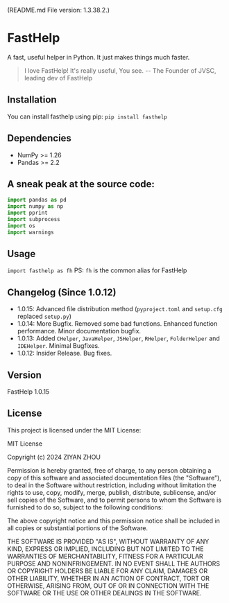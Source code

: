 (README.md File version: 1.3.38.2.)

# FastHelp

A fast, useful helper in Python. It just makes things much faster.

> I love FastHelp! It's really useful, You see.
> -- The Founder of JVSC, leading dev of FastHelp

## Installation

You can install fasthelp using pip:
`pip install fasthelp`

## Dependencies

- NumPy >= 1.26
- Pandas >= 2.2

## A sneak peak at the source code:
```py
import pandas as pd
import numpy as np
import pprint
import subprocess
import os
import warnings
```

## Usage

`import fasthelp as fh`
PS: `fh` is the common alias for FastHelp

## Changelog (Since 1.0.12)
- 1.0.15: Advanced file distribution method (`pyproject.toml` and `setup.cfg` replaced `setup.py`)
- 1.0.14: More Bugfix. Removed some bad functions. Enhanced function performance. Minor documentation bugfix.
- 1.0.13: Added `CHelper`, `JavaHelper`, `JSHelper`, `RHelper`, `FolderHelper` and `IDEHelper`. Minimal Bugfixes.
- 1.0.12: Insider Release. Bug fixes.

## Version
FastHelp 1.0.15

## License
This project is licensed under the MIT License:


MIT License

Copyright (c) 2024 ZIYAN ZHOU

Permission is hereby granted, free of charge, to any person obtaining a copy
of this software and associated documentation files (the "Software"), to deal
in the Software without restriction, including without limitation the rights
to use, copy, modify, merge, publish, distribute, sublicense, and/or sell
copies of the Software, and to permit persons to whom the Software is
furnished to do so, subject to the following conditions:

The above copyright notice and this permission notice shall be included in all
copies or substantial portions of the Software.

THE SOFTWARE IS PROVIDED "AS IS", WITHOUT WARRANTY OF ANY KIND, EXPRESS OR
IMPLIED, INCLUDING BUT NOT LIMITED TO THE WARRANTIES OF MERCHANTABILITY,
FITNESS FOR A PARTICULAR PURPOSE AND NONINFRINGEMENT. IN NO EVENT SHALL THE
AUTHORS OR COPYRIGHT HOLDERS BE LIABLE FOR ANY CLAIM, DAMAGES OR OTHER
LIABILITY, WHETHER IN AN ACTION OF CONTRACT, TORT OR OTHERWISE, ARISING FROM,
OUT OF OR IN CONNECTION WITH THE SOFTWARE OR THE USE OR OTHER DEALINGS IN THE
SOFTWARE.
